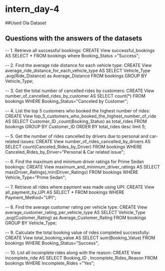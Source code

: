 # intern_day-4

##Used Ola Dataset

## Questions with the answers of the datasets
-- 1. Retrieve all successful bookings:
CREATE View successful_bookings AS
SELECT * FROM bookings where Booking_Status ="Success";

-- 2. Find the average ride distance for each vehicle type:
CREATE View average_ride_distance_for_each_vehicle_type AS
SELECT Vehicle_Type ,avg(Ride_Distance) as Average_Distance FROM bookings 
GROUP BY Vehicle_Type;


-- 3. Get the total number of cancelled rides by customers:
CREATE View number_of_cancelled_rides_by_customer AS
SELECT count(*) FROM bookings WHERE Booking_Status="Canceled by Customer";


-- 4. List the top 5 customers who booked the highest number of rides:
CREATE View top_5_customers_who_booked_the_highest_number_of_ride AS
SELECT Customer_ID ,count(Booking_Status) as total_rides FROM bookings 
GROUP BY Customer_ID ORDER BY total_rides desc limit 5;


-- 5. Get the number of rides cancelled by drivers due to personal and car-related issues:
CREATE View number_of_rides_cancelled_by_drivers AS
SELECT count(Canceled_Rides_by_Driver) FROM bookings WHERE Canceled_Rides_by_Driver="Personal & Car related issue";
	

-- 6. Find the maximum and minimum driver ratings for Prime Sedan bookings:
CREATE View  maximum_and_minimum_driver_ratings AS
SELECT max(Driver_Ratings),min(Driver_Ratings) FROM bookings WHERE Vehicle_Type="Prime Sedan";


-- 7. Retrieve all rides where payment was made using UPI:
CREATE View all_payment_by_UPI AS
SELECT * FROM bookings WHERE Payment_Method="UPI";


-- 8. Find the average customer rating per vehicle type:
CREATE View average_customer_rating_per_vehicle_type AS
SELECT Vehicle_Type ,avg(Customer_Rating) as Average_Customer_Rating FROM bookings GROUP BY Vehicle_Type;


-- 9. Calculate the total booking value of rides completed successfully:
CREATE View total_booking_value AS
SELECT sum(Booking_Value) FROM bookings WHERE Booking_Status="Success";


-- 10. List all incomplete rides along with the reason:
CREATE View incomplete_ride AS
SELECT Booking_ID , Incomplete_Rides_Reason FROM bookings WHERE Incomplete_Rides ="Yes";



